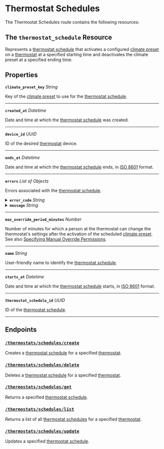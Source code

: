 # Thermostat Schedules

The Thermostat Schedules route contains the following resources:

## The `thermostat_schedule` Resource

Represents a [thermostat schedule](../../../capability-guides/thermostats/creating-and-managing-thermostat-schedules.md) that activates a configured [climate preset](../../../capability-guides/thermostats/creating-and-managing-climate-presets/README.md) on a [thermostat](https://docs.seam.co/latest/capability-guides/thermostats) at a specified starting time and deactivates the climate preset at a specified ending time.

## Properties

**`climate_preset_key`** *String*

Key of the [climate preset](../../../capability-guides/thermostats/creating-and-managing-climate-presets/README.md) to use for the [thermostat schedule](../../../capability-guides/thermostats/creating-and-managing-thermostat-schedules.md).


---
**`created_at`** *Datetime*

Date and time at which the [thermostat schedule](../../../capability-guides/thermostats/creating-and-managing-thermostat-schedules.md) was created.


---
**`device_id`** *UUID*

ID of the desired [thermostat](https://docs.seam.co/latest/capability-guides/thermostats) device.


---
**`ends_at`** *Datetime*

Date and time at which the [thermostat schedule](../../../capability-guides/thermostats/creating-and-managing-thermostat-schedules.md) ends, in [ISO 8601](https://www.iso.org/iso-8601-date-and-time-format.html) format.


---
**`errors`** *List* *of Objects*

Errors associated with the [thermostat schedule](../../../capability-guides/thermostats/creating-and-managing-thermostat-schedules.md).


<details>

<summary><b><code>error_code</code></b> <i>String</i></summary>

Unique identifier of the type of error. Enables quick recognition and categorization of the issue.
</details>

<details>

<summary><b><code>message</code></b> <i>String</i></summary>

Detailed description of the error. Provides insights into the issue and potentially how to rectify it.
</details>

---
**`max_override_period_minutes`** *Number*

Number of minutes for which a person at the thermostat can change the thermostat's settings after the activation of the scheduled [climate preset](../../../capability-guides/thermostats/creating-and-managing-climate-presets/README.md). See also [Specifying Manual Override Permissions](../../../capability-guides/thermostats/creating-and-managing-thermostat-schedules.md#specifying-manual-override-permissions).


---
**`name`** *String*

User-friendly name to identify the [thermostat schedule](../../../capability-guides/thermostats/creating-and-managing-thermostat-schedules.md).


---
**`starts_at`** *Datetime*

Date and time at which the [thermostat schedule](../../../capability-guides/thermostats/creating-and-managing-thermostat-schedules.md) starts, in [ISO 8601](https://www.iso.org/iso-8601-date-and-time-format.html) format.


---
**`thermostat_schedule_id`** *UUID*

ID of the [thermostat schedule](../../../capability-guides/thermostats/creating-and-managing-thermostat-schedules.md).


---
## Endpoints

### [`/thermostats/schedules/create`](./create.md)

Creates a [thermostat schedule](../../../capability-guides/thermostats/creating-and-managing-thermostat-schedules.md) for a specified [thermostat](https://docs.seam.co/latest/capability-guides/thermostats).
### [`/thermostats/schedules/delete`](./delete.md)

Deletes a [thermostat schedule](../../../capability-guides/thermostats/creating-and-managing-thermostat-schedules.md) for a specified [thermostat](https://docs.seam.co/latest/capability-guides/thermostats).
### [`/thermostats/schedules/get`](./get.md)

Returns a specified [thermostat schedule](../../../capability-guides/thermostats/creating-and-managing-thermostat-schedules.md).
### [`/thermostats/schedules/list`](./list.md)

Returns a list of all [thermostat schedules](../../../capability-guides/thermostats/creating-and-managing-thermostat-schedules.md) for a specified [thermostat](https://docs.seam.co/latest/capability-guides/thermostats).
### [`/thermostats/schedules/update`](./update.md)

Updates a specified [thermostat schedule](../../../capability-guides/thermostats/creating-and-managing-thermostat-schedules.md).
